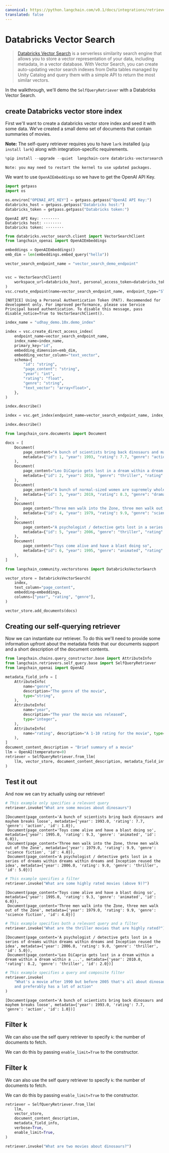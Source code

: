 ```yaml
---
canonical: https://python.langchain.com/v0.1/docs/integrations/retrievers/self_query/databricks_vector_search
translated: false
---
```


# Databricks Vector Search

>[Databricks Vector Search](https://docs.databricks.com/en/generative-ai/vector-search.html) is a serverless similarity search engine that allows you to store a vector representation of your data, including metadata, in a vector database. With Vector Search, you can create auto-updating vector search indexes from Delta tables managed by Unity Catalog and query them with a simple API to return the most similar vectors.

In the walkthrough, we'll demo the `SelfQueryRetriever` with a Databricks Vector Search.

## create Databricks vector store index

First we'll want to create a databricks vector store index and seed it with some data. We've created a small demo set of documents that contain summaries of movies.

**Note:** The self-query retriever requires you to have `lark` installed (`pip install lark`) along with integration-specific requirements.

```python
%pip install --upgrade --quiet  langchain-core databricks-vectorsearch langchain-openai tiktoken
```

```output
Note: you may need to restart the kernel to use updated packages.
```

We want to use `OpenAIEmbeddings` so we have to get the OpenAI API Key.

```python
import getpass
import os

os.environ["OPENAI_API_KEY"] = getpass.getpass("OpenAI API Key:")
databricks_host = getpass.getpass("Databricks host:")
databricks_token = getpass.getpass("Databricks token:")
```

```output
OpenAI API Key: ········
Databricks host: ········
Databricks token: ········
```

```python
from databricks.vector_search.client import VectorSearchClient
from langchain_openai import OpenAIEmbeddings

embeddings = OpenAIEmbeddings()
emb_dim = len(embeddings.embed_query("hello"))

vector_search_endpoint_name = "vector_search_demo_endpoint"


vsc = VectorSearchClient(
    workspace_url=databricks_host, personal_access_token=databricks_token
)
vsc.create_endpoint(name=vector_search_endpoint_name, endpoint_type="STANDARD")
```

```output
[NOTICE] Using a Personal Authentication Token (PAT). Recommended for development only. For improved performance, please use Service Principal based authentication. To disable this message, pass disable_notice=True to VectorSearchClient().
```

```python
index_name = "udhay_demo.10x.demo_index"

index = vsc.create_direct_access_index(
    endpoint_name=vector_search_endpoint_name,
    index_name=index_name,
    primary_key="id",
    embedding_dimension=emb_dim,
    embedding_vector_column="text_vector",
    schema={
        "id": "string",
        "page_content": "string",
        "year": "int",
        "rating": "float",
        "genre": "string",
        "text_vector": "array<float>",
    },
)

index.describe()
```

```python
index = vsc.get_index(endpoint_name=vector_search_endpoint_name, index_name=index_name)

index.describe()
```

```python
from langchain_core.documents import Document

docs = [
    Document(
        page_content="A bunch of scientists bring back dinosaurs and mayhem breaks loose",
        metadata={"id": 1, "year": 1993, "rating": 7.7, "genre": "action"},
    ),
    Document(
        page_content="Leo DiCaprio gets lost in a dream within a dream within a dream within a ...",
        metadata={"id": 2, "year": 2010, "genre": "thriller", "rating": 8.2},
    ),
    Document(
        page_content="A bunch of normal-sized women are supremely wholesome and some men pine after them",
        metadata={"id": 3, "year": 2019, "rating": 8.3, "genre": "drama"},
    ),
    Document(
        page_content="Three men walk into the Zone, three men walk out of the Zone",
        metadata={"id": 4, "year": 1979, "rating": 9.9, "genre": "science fiction"},
    ),
    Document(
        page_content="A psychologist / detective gets lost in a series of dreams within dreams within dreams and Inception reused the idea",
        metadata={"id": 5, "year": 2006, "genre": "thriller", "rating": 9.0},
    ),
    Document(
        page_content="Toys come alive and have a blast doing so",
        metadata={"id": 6, "year": 1995, "genre": "animated", "rating": 9.3},
    ),
]
```

```python
from langchain_community.vectorstores import DatabricksVectorSearch

vector_store = DatabricksVectorSearch(
    index,
    text_column="page_content",
    embedding=embeddings,
    columns=["year", "rating", "genre"],
)
```

```python
vector_store.add_documents(docs)
```

## Creating our self-querying retriever

Now we can instantiate our retriever. To do this we'll need to provide some information upfront about the metadata fields that our documents support and a short description of the document contents.

```python
from langchain.chains.query_constructor.base import AttributeInfo
from langchain.retrievers.self_query.base import SelfQueryRetriever
from langchain_openai import OpenAI

metadata_field_info = [
    AttributeInfo(
        name="genre",
        description="The genre of the movie",
        type="string",
    ),
    AttributeInfo(
        name="year",
        description="The year the movie was released",
        type="integer",
    ),
    AttributeInfo(
        name="rating", description="A 1-10 rating for the movie", type="float"
    ),
]
document_content_description = "Brief summary of a movie"
llm = OpenAI(temperature=0)
retriever = SelfQueryRetriever.from_llm(
    llm, vector_store, document_content_description, metadata_field_info, verbose=True
)
```

## Test it out

And now we can try actually using our retriever!

```python
# This example only specifies a relevant query
retriever.invoke("What are some movies about dinosaurs")
```

```output
[Document(page_content='A bunch of scientists bring back dinosaurs and mayhem breaks loose', metadata={'year': 1993.0, 'rating': 7.7, 'genre': 'action', 'id': 1.0}),
 Document(page_content='Toys come alive and have a blast doing so', metadata={'year': 1995.0, 'rating': 9.3, 'genre': 'animated', 'id': 6.0}),
 Document(page_content='Three men walk into the Zone, three men walk out of the Zone', metadata={'year': 1979.0, 'rating': 9.9, 'genre': 'science fiction', 'id': 4.0}),
 Document(page_content='A psychologist / detective gets lost in a series of dreams within dreams within dreams and Inception reused the idea', metadata={'year': 2006.0, 'rating': 9.0, 'genre': 'thriller', 'id': 5.0})]
```

```python
# This example specifies a filter
retriever.invoke("What are some highly rated movies (above 9)?")
```

```output
[Document(page_content='Toys come alive and have a blast doing so', metadata={'year': 1995.0, 'rating': 9.3, 'genre': 'animated', 'id': 6.0}),
 Document(page_content='Three men walk into the Zone, three men walk out of the Zone', metadata={'year': 1979.0, 'rating': 9.9, 'genre': 'science fiction', 'id': 4.0})]
```

```python
# This example specifies both a relevant query and a filter
retriever.invoke("What are the thriller movies that are highly rated?")
```

```output
[Document(page_content='A psychologist / detective gets lost in a series of dreams within dreams within dreams and Inception reused the idea', metadata={'year': 2006.0, 'rating': 9.0, 'genre': 'thriller', 'id': 5.0}),
 Document(page_content='Leo DiCaprio gets lost in a dream within a dream within a dream within a ...', metadata={'year': 2010.0, 'rating': 8.2, 'genre': 'thriller', 'id': 2.0})]
```

```python
# This example specifies a query and composite filter
retriever.invoke(
    "What's a movie after 1990 but before 2005 that's all about dinosaurs, \
    and preferably has a lot of action"
)
```

```output
[Document(page_content='A bunch of scientists bring back dinosaurs and mayhem breaks loose', metadata={'year': 1993.0, 'rating': 7.7, 'genre': 'action', 'id': 1.0})]
```

## Filter k

We can also use the self query retriever to specify `k`: the number of documents to fetch.

We can do this by passing `enable_limit=True` to the constructor.

## Filter k

We can also use the self query retriever to specify `k`: the number of documents to fetch.

We can do this by passing `enable_limit=True` to the constructor.

```python
retriever = SelfQueryRetriever.from_llm(
    llm,
    vector_store,
    document_content_description,
    metadata_field_info,
    verbose=True,
    enable_limit=True,
)
```

```python
retriever.invoke("What are two movies about dinosaurs?")
```